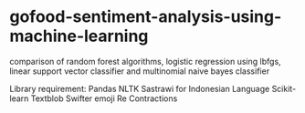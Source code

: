 # gofood-sentiment-analysis-using-machine-learning
comparison of random forest algorithms, logistic regression using lbfgs, linear support vector classifier and multinomial naive bayes classifier

Library requirement:
Pandas
NLTK
Sastrawi for Indonesian Language
Scikit-learn
Textblob
Swifter
emoji
Re
Contractions
